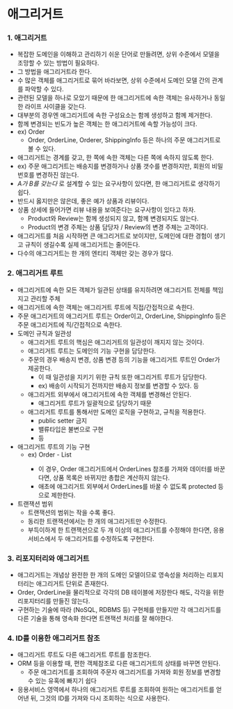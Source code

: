 # 애그리거트

### 1. 애그리거트
* 복잡한 도메인을 이해하고 관리하기 쉬운 단어로 만들려면, 상위 수준에서 모델을 조망할 수 있는 방법이 필요하다.
* 그 방법을 애그리거트라 한다.
* 수 많은 객체를 애그리거트로 묶어 바라보면, 상위 수준에서 도메인 모델 간의 관계를 파악할 수 있다.
* 관련된 모델을 하나로 모았기 때문에 한 애그리거트에 속한 객체는 유사하거나 동일한 라이프 사이클을 갖는다.
* 대부분의 경우엔 애그리거트에 속한 구성요소는 함께 생성하고 함께 제거한다.
* 함께 변경되는 빈도가 높은 객체는 한 애그리거트에 속할 가능성이 크다.
* ex) Order
  * Order, OrderLine, Orderer, ShippingInfo 등은 하나의 주문 애그리거트로 볼 수 있다.
* 애그리거트는 경계를 갖고, 한 쪽에 속한 객체는 다른 쪽에 속하지 않도록 한다.
* ex) 주문 애그리거트는 배송지를 변경하거나 상품 갯수를 변경하지만, 회원의 비밀번호를 변경하진 않는다.
* _A가 B를 갖는다_ 로 설계할 수 있는 요구사항이 있다면, 한 애그리거트로 생각하기 쉽다.
* 반드시 옳지만은 않은데, 좋은 예가 상품과 리뷰이다.
* 상품 상세에 들어가면 리뷰 내용을 보여준다는 요구사항이 있다고 하자.
  * Product와 Review는 함께 생성되지 않고, 함께 변경되지도 않는다.
  * Product의 변경 주체는 상품 담당자 / Review의 변경 주체는 고객이다.
* 애그리거트를 처음 시작하면 큰 애그리거트로 보이지만, 도메인에 대한 경험이 생기고 규칙이 생길수록 실제 애그리거트는 줄어든다.
* 다수의 애그리거트는 한 개의 엔티티 객체만 갖는 경우가 많다.

### 2. 애그리거트 루트
* 애그리거트에 속한 모든 객체가 일관된 상태를 유지하려면 애그리거트 전체를 책임지고 관리할 주체
* 애그리거트에 속한 객체는 애그리거트 루트에 직접/간접적으로 속한다.
* 주문 애그리거트의 애그리거트 루트는 Order이고, OrderLine, ShippingInfo 등은 주문 애그리거트에 직/간접적으로 속한다.
* 도메인 규칙과 일관성
  * 애그리거트 루트의 핵심은 애그리거트의 일관성이 깨지지 않는 것이다.
  * 애그리거트 루트는 도메인의 기능 구현을 담당한다.
  * 주문의 경우 배송지 변경, 상품 변경 등의 기능을 애그리거트 루트인 Order가 제공한다.
    * 이 때 일관성을 지키기 위한 규칙 또한 애그리거트 루트가 담당한다.
    * ex) 배송이 시작되기 전까지만 배송지 정보를 변경할 수 있다. 등
  * 애그리거트 외부에서 애그리거트에 속한 객체를 변경해선 안된다.
    * 애그리거트 루트가 일괄적으로 담당하기 때문
  * 애그리거트 루트를 통해서만 도메인 로직을 구현하고, 규칙을 적용한다.
    * public setter 금지
    * 밸류타입은 불변으로 구현 
    * 등
* 애그리거트 루트의 기능 구현
  * ex) Order - List<OrderLine>
    * 이 경우, Order 애그리거트에서 OrderLines 참조를 가져와 데이터를 바꾼다면, 상품 목록은 바뀌지만 총합은 계산하지 않는다.
    * 애초에 애그리거트 외부에서 OrderLines를 바꿀 수 없도록 protected 등으로 제한한다.
* 트랜잭션 범위
  * 트랜잭션의 범위는 작을 수록 좋다.
  * 동리한 트랜잭션에서는 한 개의 애그리거트만 수정한다.
  * 부득이하게 한 트랜잭션으로 두 개 이상의 애그리거트를 수정해야 한다면, 응용 서비스에서 두 애그리거트를 수정하도록 구현한다.

### 3. 리포지터리와 애그리거트
* 애그리거트는 개념상 완전한 한 개의 도메인 모델이므로 영속성을 처리하는 리포지터리는 애그리거트 단위로 존재한다.
* Order, OrderLine을 물리적으로 각각의 DB 테이블에 저장한다 해도, 각각을 위한 리포지터리를 만들진 않는다.
* 구현하는 기술에 따라 (NoSQL, RDBMS 등) 구현체를 만들지만 각 애그리거트를 다른 기술을 통해 영속화 한다면 트랜잭션 처리를 잘 해야한다.

### 4. ID를 이용한 애그리거트 참조
* 애그리거트 루트도 다른 애그리거트 루트를 참조한다.
* ORM 등을 이용할 때, 편한 객체참조로 다른 애그리거트의 상태를 바꾸면 안된다.
  * 주문 애그리거트를 조회하여 주문자 애그리거트를 가져와 회원 정보를 변경할 수 있는 유혹에 빠지기 쉽다
* 응용서비스 영역에서 하나의 애그리거트 루트를 조회하여 원하는 애그리거트를 얻어낸 뒤, 그것의 ID를 가져와 다시 조회하는 식으로 사용한다.